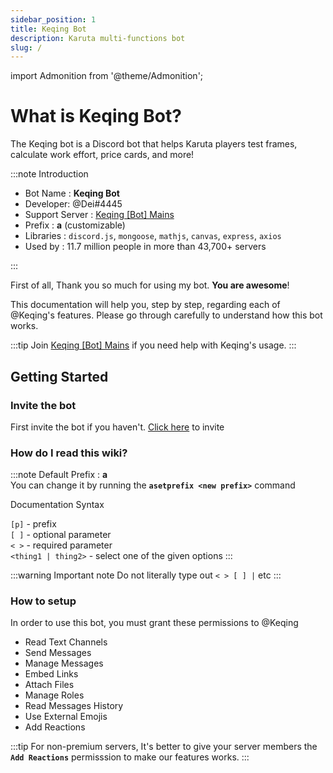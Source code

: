 ```yaml
---
sidebar_position: 1
title: Keqing Bot
description: Karuta multi-functions bot
slug: /
---
```


import Admonition from '@theme/Admonition';

# What is Keqing Bot?

The Keqing bot is a Discord bot that helps Karuta players test frames, calculate work effort, price cards, and more!


:::note Introduction
<ul>
  <li>Bot Name : <b>Keqing Bot</b></li>
  <li>Developer: <span class="mention">@Dei#4445</span></li>
  <li>Support Server : <a href="https://discord.gg/keqingbot">Keqing [Bot] Mains</a></li>
  <li>Prefix : <b>a</b> (customizable)</li>
  <li>Libraries : <code>discord.js</code>, <code>mongoose</code>, <code>mathjs</code>, <code>canvas</code>, <code>express</code>, <code>axios</code></li>
  <li>Used by : 11.7 million people in more than 43,700+ servers</li>
</ul>
:::

First of all, Thank you so much for using my bot. **You are awesome**!

This documentation will help you, step by step, regarding each of <span class="mention">@Keqing</span>'s features. Please go through carefully to understand how this bot works.

:::tip
Join [Keqing [Bot] Mains](https://discord.gg/keqingbot) if you need help with Keqing's usage.
:::

## Getting Started

### Invite the bot
First invite the bot if you haven't. [Click here](https://discord.com/oauth2/authorize?client_id=772642704257187840&permissions=2416307264&scope=bot%20applications.commands) to invite

### How do I read this wiki?

:::note 
Default Prefix : **a** <br />
You can change it by running the **`asetprefix <new prefix>`** command

Documentation Syntax

`[p]` - prefix<br />
`[ ]` - optional parameter<br />
`< >` - required parameter<br />
`<thing1 | thing2>` - select one of the given options
:::

:::warning Important note
Do not literally type out `< > [ ] |` etc
:::

### How to setup
In order to use this bot, you must grant these permissions to <span class="mention">@Keqing</span>

- Read Text Channels
- Send Messages
- Manage Messages
- Embed Links
- Attach Files
- Manage Roles
- Read Messages History
- Use External Emojis
- Add Reactions

:::tip
For non-premium servers, It's better to give your server members the **`Add Reactions`** permisssion to make our features works.
:::
